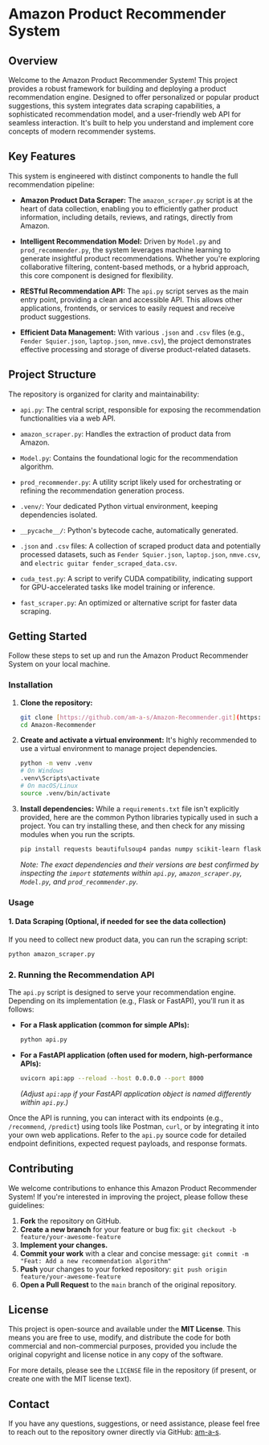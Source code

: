 # Amazon Product Recommender System

## Overview

Welcome to the Amazon Product Recommender System! This project provides a robust framework for building and deploying a product recommendation engine. Designed to offer personalized or popular product suggestions, this system integrates data scraping capabilities, a sophisticated recommendation model, and a user-friendly web API for seamless interaction. It's built to help you understand and implement core concepts of modern recommender systems.

## Key Features

This system is engineered with distinct components to handle the full recommendation pipeline:

* **Amazon Product Data Scraper:** The `amazon_scraper.py` script is at the heart of data collection, enabling you to efficiently gather product information, including details, reviews, and ratings, directly from Amazon.

* **Intelligent Recommendation Model:** Driven by `Model.py` and `prod_recommender.py`, the system leverages machine learning to generate insightful product recommendations. Whether you're exploring collaborative filtering, content-based methods, or a hybrid approach, this core component is designed for flexibility.

* **RESTful Recommendation API:** The `api.py` script serves as the main entry point, providing a clean and accessible API. This allows other applications, frontends, or services to easily request and receive product suggestions.

* **Efficient Data Management:** With various `.json` and `.csv` files (e.g., `Fender Squier.json`, `laptop.json`, `nmve.csv`), the project demonstrates effective processing and storage of diverse product-related datasets.

## Project Structure

The repository is organized for clarity and maintainability:

* `api.py`: The central script, responsible for exposing the recommendation functionalities via a web API.

* `amazon_scraper.py`: Handles the extraction of product data from Amazon.

* `Model.py`: Contains the foundational logic for the recommendation algorithm.

* `prod_recommender.py`: A utility script likely used for orchestrating or refining the recommendation generation process.

* `.venv/`: Your dedicated Python virtual environment, keeping dependencies isolated.

* `__pycache__/`: Python's bytecode cache, automatically generated.

* `.json` and `.csv` files: A collection of scraped product data and potentially processed datasets, such as `Fender Squier.json`, `laptop.json`, `nmve.csv`, and `electric guitar fender_scraped_data.csv`.

* `cuda_test.py`: A script to verify CUDA compatibility, indicating support for GPU-accelerated tasks like model training or inference.

* `fast_scraper.py`: An optimized or alternative script for faster data scraping.

## Getting Started

Follow these steps to set up and run the Amazon Product Recommender System on your local machine.

### Installation

1.  **Clone the repository:**

    ```bash
    git clone [https://github.com/am-a-s/Amazon-Recommender.git](https://github.com/am-a-s/Amazon-Recommender.git)
    cd Amazon-Recommender
    ```

2.  **Create and activate a virtual environment:**
    It's highly recommended to use a virtual environment to manage project dependencies.

    ```bash
    python -m venv .venv
    # On Windows
    .venv\Scripts\activate
    # On macOS/Linux
    source .venv/bin/activate
    ```

3.  **Install dependencies:**
    While a `requirements.txt` file isn't explicitly provided, here are the common Python libraries typically used in such a project. You can try installing these, and then check for any missing modules when you run the scripts.

    ```bash
    pip install requests beautifulsoup4 pandas numpy scikit-learn flask uvicorn
    ```

    *Note: The exact dependencies and their versions are best confirmed by inspecting the `import` statements within `api.py`, `amazon_scraper.py`, `Model.py`, and `prod_recommender.py`.*

### Usage

#### 1. Data Scraping (Optional, if needed for see the data collection)

If you need to collect new product data, you can run the scraping script:

```bash
python amazon_scraper.py
```
### 2. Running the Recommendation API

The `api.py` script is designed to serve your recommendation engine. Depending on its implementation (e.g., Flask or FastAPI), you'll run it as follows:

* **For a Flask application (common for simple APIs):**

    ```bash
    python api.py
    ```

* **For a FastAPI application (often used for modern, high-performance APIs):**

    ```bash
    uvicorn api:app --reload --host 0.0.0.0 --port 8000
    ```
    *(Adjust `api:app` if your FastAPI application object is named differently within `api.py`.)*

Once the API is running, you can interact with its endpoints (e.g., `/recommend`, `/predict`) using tools like Postman, `curl`, or by integrating it into your own web applications. Refer to the `api.py` source code for detailed endpoint definitions, expected request payloads, and response formats.

## Contributing

We welcome contributions to enhance this Amazon Product Recommender System! If you're interested in improving the project, please follow these guidelines:

1.  **Fork** the repository on GitHub.
2.  **Create a new branch** for your feature or bug fix:
    `git checkout -b feature/your-awesome-feature`
3.  **Implement your changes.**
4.  **Commit your work** with a clear and concise message:
    `git commit -m "Feat: Add a new recommendation algorithm"`
5.  **Push** your changes to your forked repository:
    `git push origin feature/your-awesome-feature`
6.  **Open a Pull Request** to the `main` branch of the original repository.

## License

This project is open-source and available under the **MIT License**. This means you are free to use, modify, and distribute the code for both commercial and non-commercial purposes, provided you include the original copyright and license notice in any copy of the software.

For more details, please see the `LICENSE` file in the repository (if present, or create one with the MIT license text).

## Contact

If you have any questions, suggestions, or need assistance, please feel free to reach out to the repository owner directly via GitHub: [am-a-s](https://github.com/am-a-s).

